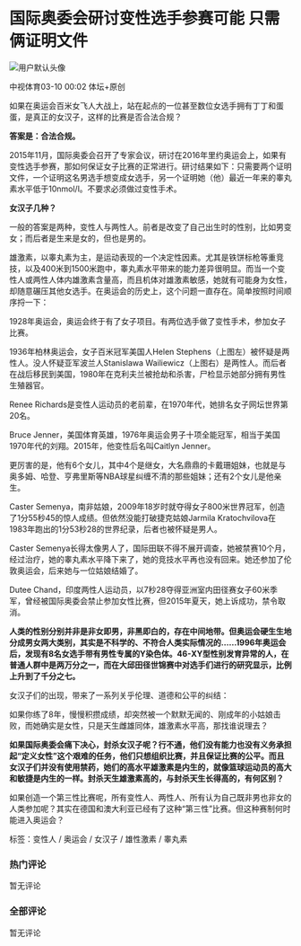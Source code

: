 # 国际奥委会研讨变性选手参赛可能 只需俩证明文件

![用户默认头像](https://resource.ttplus.cn/editor/headphoto/user_default.jpg)

中视体育03-10 00:02 体坛+原创

如果在奥运会百米女飞人大战上，站在起点的一位甚至数位女选手拥有丁丁和蛋蛋，是真正的女汉子，这样的比赛是否合法合规？

**答案是：合法合规。**

2015年11月，国际奥委会召开了专家会议，研讨在2016年里约奥运会上，如果有变性选手参赛，那如何保证女子比赛的正常进行。研讨结果如下：只需要两个证明文件，一个证明这名男选手想变成女选手，另一个证明她（他）最近一年来的睾丸素水平低于10nmol/l。不要求必须做过变性手术。

**女汉子几种？**

一般的答案是两种，变性人与两性人。前者是改变了自己出生时的性别，比如男变女；而后者是生来是女的，但也是男的。

雄激素，以睾丸素为主，是运动表现的一个决定性因素。尤其是铁饼标枪等重竞技，以及400米到1500米跑中，睾丸素水平带来的能力差异很明显。而当一个变性人或两性人体内雄激素含量高，而且机体对雄激素敏感，她就有可能身为女性，却随意碾压其他女选手。在奥运会的历史上，这个问题一直存在。简单按照时间顺序捋一下：

1928年奥运会，奥运会终于有了女子项目。有两位选手做了变性手术，参加女子比赛。

1936年柏林奥运会，女子百米冠军美国人Helen Stephens（上图左）被怀疑是两性人。没人怀疑亚军波兰人Stanislawa Wailiewicz（上图右）是两性人。而后者在战后移民到美国，1980年在克利夫兰被抢劫和杀害，尸检显示她部分拥有男性生殖器官。

Renee Richards是变性人运动员的老前辈，在1970年代，她排名女子网坛世界第20名。

Bruce Jenner，美国体育英雄，1976年奥运会男子十项全能冠军，相当于美国1970年代的刘翔。2015年，他变性后名叫Caitlyn Jenner。

更厉害的是，他有6个女儿，其中4个是继女，大名鼎鼎的卡戴珊姐妹，也就是与奥多姆、哈登、亨弗里斯等NBA球星纠缠不清的那些姐妹；还有2个女儿是他亲生。

Caster Semenya，南非姑娘，2009年18岁时就夺得女子800米世界冠军，创造了1分55秒45的惊人成绩。但依然没能打破捷克姑娘Jarmila Kratochvilova在1983年跑出的1分53秒28的世界纪录，后者也被怀疑是男人。

Caster Semenya长得太像男人了，国际田联不得不展开调查，她被禁赛10个月，经过治疗，她的睾丸素水平降下来了，她的竞技水平再也没有回来。她还参加了伦敦奥运会，后来她与一位姑娘结婚了。

Dutee Chand，印度两性人运动员，以7秒28夺得亚洲室内田径赛女子60米季军，曾经被国际奥委会禁止参加女性比赛，但2015年夏天，她上诉成功，禁令取消。

**人类的性别分别并非是非女即男，非黑即白的，存在中间地带。但奥运会硬生生地分成男女两大类别，其实是不科学的、不符合人类实际情况的……1996年奥运会后，发现有8名女选手带有男性专属的Y染色体。46-XY型性别发育异常的人，在普通人群中是两万分之一，而在大邱田径世锦赛中对选手们进行的研究显示，比例上升到了千分之七。**

女汉子们的出现，带来了一系列关乎伦理、道德和公平的纠结：

如果你练了8年，慢慢积攒成绩，却突然被一个默默无闻的、刚成年的小姑娘击败，而她确实是女性，只是天生雌雄同体，雄激素水平高，那找谁说理去？

**如果国际奥委会痛下决心，封杀女汉子呢？行不通，他们没有能力也没有义务承担起“定义女性”这个艰难的任务，他们只想组织比赛，并且保证比赛的公平。而且女汉子们并没有使用禁药，她们的高水平雄激素是内生的，就像篮球运动员的高大和敏捷是内生的一样。封杀天生雄激素高的，与封杀天生长得高的，有何区别？**

如果创造一个第三性比赛呢，所有变性人、两性人、所有认为自己既非男也非女的人类参加呢？其实在德国和澳大利亚已经有了这种“第三性”比赛。但这种赛制何时能进入奥运会？

标签：变性人 / 奥运会 / 女汉子 / 雄性激素 / 睾丸素

### 热门评论

暂无评论

### 全部评论

暂无评论